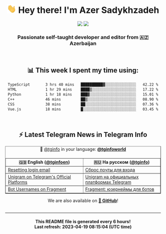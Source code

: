 <div align="center">
	<div>
		<h1>
      <img src="./assets/hi.gif" width="30px"> Hey there! I'm Azer Sadykhzadeh
    </h1>
    <img height="18" src="https://komarev.com/ghpvc/?username=sadykhzadeh&label=Views&color=2081c1&style=flat-square" />
		<a href="https://wakatime.com/@Azer"> <img height="18" src="https://wakatime.com/badge/user/f80ae27a-c328-426f-a381-bc84136e2dd6.svg" /> </a>
    <h3>
      Passionate self-taught developer and editor from 🇦🇿 Azerbaijan
    </h3>
  </div>
  <br>

<h2>📊 This week I spent my time using:</h2>

<!--START_SECTION:waka-->

```text
TypeScript       3 hrs 40 mins   ██████████▓░░░░░░░░░░░░░░   42.22 %
HTML             1 hr 29 mins    ████▒░░░░░░░░░░░░░░░░░░░░   17.22 %
Python           1 hr 18 mins    ███▓░░░░░░░░░░░░░░░░░░░░░   15.01 %
C++              46 mins         ██▒░░░░░░░░░░░░░░░░░░░░░░   08.90 %
CSS              38 mins         ██░░░░░░░░░░░░░░░░░░░░░░░   07.36 %
Vue.js           18 mins         █░░░░░░░░░░░░░░░░░░░░░░░░   03.45 %
```

<!--END_SECTION:waka-->

<br>

<h2>⚡️ Latest Telegram News in Telegram Info</h2>
  <table border>
		<tr>
			<th width="50%">🇬🇧 English (<a href="https://t.me/tginfoen">@tginfoen</a>)</th>
			<th>🇷🇺 На русском (<a href="https://t.me/tginfo">@tginfo</a>)</th>
		</tr>
		<caption>🚩 <a href="https://t.me/tginfo">@tginfo</a> in your language: <a href="https://t.me/tginfoworld"><b>@tginfoworld</b></a><caption/>
  <tr><td><a href="https://t.me/tginfoen/1637">Resetting login email</a></td>
    <td><a href="https://t.me/tginfo/3639">Сброс почты для входа</a></td></tr><tr><td><a href="https://t.me/tginfoen/1636">Unigram on Telegram's Official Platforms</a></td>
    <td><a href="https://t.me/tginfo/3638">Unigram на официальных платформах Telegram</a></td></tr><tr><td><a href="https://t.me/tginfoen/1635">Bot Usernames on Fragment</a></td>
    <td><a href="https://t.me/tginfo/3637">Fragment: юзернеймы для ботов</a></td></tr>
</table>
We are also available on <a href="https://github.com/tginfo"><b>🐙 GitHub</b></a>!
</div>

<br>
<hr>
<h4 align="center">This README file is generated <b>every 6 hours</b>!</br>Last refresh: <b>2023-04-19 08:15:04 (UTC time)</b></h4>

